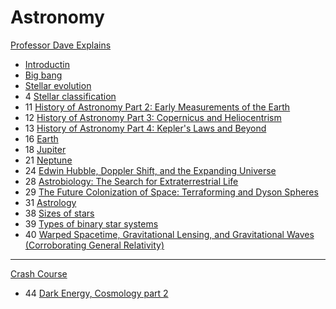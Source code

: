 ﻿# Astronomy

[Professor Dave Explains](https://www.youtube.com/playlist?list=PLybg94GvOJ9E9BcCODbTNw2xU4b1cWSi6)

- [Introductin](introduction)
- [Big bang](big-bang)
- [Stellar evolution](stellar-evolution)
- 4 [Stellar classification](stellar-classification)
- 11 [History of Astronomy Part 2: Early Measurements of the Earth](early-measurements-earth)
- 12 [History of Astronomy Part 3: Copernicus and Heliocentrism](copernicus-heliocentrism)
- 13 [History of Astronomy Part 4: Kepler's Laws and Beyond](kepler-laws)
- 16 [Earth](earth)
- 18 [Jupiter](jupiter)
- 21 [Neptune](neptune)
- 24 [Edwin Hubble, Doppler Shift, and the Expanding Universe](edwin-hubble-doppler-shift-expanding-universe)
- 28 [Astrobiology: The Search for Extraterrestrial Life](astrobiology)
- 29 [The Future Colonization of Space: Terraforming and Dyson Spheres](terraforming-dyson-sphere)
- 31 [Astrology](astrology)
- 38 [Sizes of stars](sizes-of-stars)
- 39 [Types of binary star systems](types-of-binary-star-systems)
- 40 [Warped Spacetime, Gravitational Lensing, and Gravitational Waves (Corroborating General Relativity)](warped-spacetime-gravitational-lensing-gravitational-waves)

---

[Crash Course](https://www.youtube.com/playlist?list=PL8dPuuaLjXtPAJr1ysd5yGIyiSFuh0mIL)

- 44 [Dark Energy, Cosmology part 2](dark-energy)